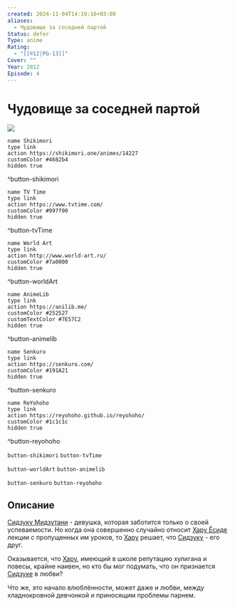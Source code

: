 ```yaml
---
created: 2024-11-04T14:19:16+03:00
aliases:
  - Чудовище за соседней партой
Status: defer
Type: anime
Rating:
  - "[[®️12|PG-13]]"
Cover: ""
Year: 2012
Episode: 4
---
```


# Чудовище за соседней партой

![](https://nyaa.shikimori.one/uploads/poster/animes/14227/101b0d55b0b2225ed91b624fbebafaaa.jpeg)

```button
name Shikimori
type link
action https://shikimori.one/animes/14227
customColor #4682b4
hidden true
```
^button-shikimori

```button
name TV Time
type link
action https://www.tvtime.com/
customColor #997f00
hidden true
```
^button-tvTime

```button
name World Art
type link
action http://www.world-art.ru/
customColor #7a0000
hidden true
```
^button-worldArt

```button
name AnimeLib
type link
action https://anilib.me/
customColor #252527
customTextColor #7E57C2
hidden true
```
^button-animelib

```button
name Senkuro
type link
action https://senkuro.com/
customColor #191A21
hidden true
```
^button-senkuro

```button
name ReYohoho
type link
action https://reyohoho.github.io/reyohoho/
customColor #1c1c1c
hidden true
```
^button-reyohoho

`button-shikimori` `button-tvTime`

`button-worldArt` `button-animelib`

`button-senkuro` `button-reyohoho`

## Описание

[Сидзуку Мидзутани](https://shikimori.one/characters/37685-shizuku-mizutani) - девушка, которая заботится только о своей успеваемости. Но когда она совершенно случайно относит [Хару Ёсиде](https://shikimori.one/characters/37687-haru-yoshida) лекции с пропущенных им уроков, то [Хару](https://shikimori.one/characters/37687-haru-yoshida) решает, что [Сидзуку](https://shikimori.one/characters/37685-shizuku-mizutani) - его друг.

Оказывается, что [Хару](https://shikimori.one/characters/37687-haru-yoshida), имеющий в школе репутацию хулигана и повесы, крайне наивен, но кто бы мог подумать, что он признается [Сидзуке](https://shikimori.one/characters/37685-shizuku-mizutani) в любви? 

Что же, это начало влюблённости, может даже и любви, между хладнокровной девчонкой и приносящим проблемы парнем.

